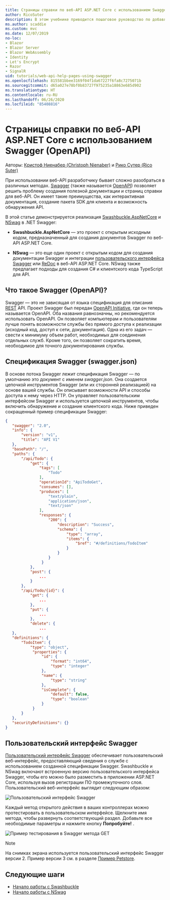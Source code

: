 ```yaml
---
title: Страницы справки по веб-API ASP.NET Core с использованием Swagger (OpenAPI)
author: RicoSuter
description: В этом учебнике приводится пошаговое руководство по добавлению Swagger для составления документации и страниц справки к приложению веб-API.
ms.author: scaddie
ms.custom: mvc
ms.date: 12/07/2019
no-loc:
- Blazor
- Blazor Server
- Blazor WebAssembly
- Identity
- Let's Encrypt
- Razor
- SignalR
uid: tutorials/web-api-help-pages-using-swagger
ms.openlocfilehash: 815581bbee3169f04f1da67227f6fa8c7275071b
ms.sourcegitcommit: d65a027e78bf0b83727f975235a18863e685d902
ms.translationtype: HT
ms.contentlocale: ru-RU
ms.lasthandoff: 06/26/2020
ms.locfileid: "85408816"
---
```

# <a name="aspnet-core-web-api-help-pages-with-swagger--openapi"></a>Страницы справки по веб-API ASP.NET Core с использованием Swagger (OpenAPI)

Авторы: [Кристоф Ниенабер (Christoph Nienaber)](https://twitter.com/zuckerthoben) и [Рико Сутер (Rico Suter)](https://blog.rsuter.com/)

При использовании веб-API разработчику бывает сложно разобраться в различных методах. [Swagger](https://swagger.io/) (также называется [OpenAPI](https://www.openapis.org/)) позволяет решить проблему создания полезной документации и страниц справки для веб-API. Он имеет такие преимущества, как интерактивная документация, создание пакета SDK для клиента и возможность обнаружения API.

В этой статье демонстрируется реализация [Swashbuckle.AspNetCore](https://github.com/domaindrivendev/Swashbuckle.AspNetCore) и [NSwag](https://github.com/RicoSuter/NSwag) в .NET Swagger:

* **Swashbuckle.AspNetCore** — это проект с открытым исходным кодом, предназначенный для создания документов Swagger по веб-API ASP.NET Core.

* **NSwag** — это еще один проект с открытым кодом для создания документации Swagger и интеграции [пользовательского интерфейса Swagger](https://swagger.io/swagger-ui/) или [ReDoc](https://github.com/Rebilly/ReDoc) в веб-API ASP.NET Core. NSwag также предлагает подходы для создания C# и клиентского кода TypeScript для API.

## <a name="what-is-swagger--openapi"></a>Что такое Swagger (OpenAPI)?

Swagger — это не зависящая от языка спецификация для описания [REST](https://en.wikipedia.org/wiki/Representational_state_transfer) API. Проект Swagger был передан [OpenAPI Initiative](https://www.openapis.org/), где он теперь называется OpenAPI. Оба названия равнозначны, но рекомендуется использовать OpenAPI. Он позволяет компьютерам и пользователям лучше понять возможности службы без прямого доступа к реализации (исходный код, доступ к сети, документация). Одна из его задач — свести к минимуму объем работ, необходимых для соединения отдельных служб. Кроме того, он позволяет сократить время, необходимое для точного документирования службы.

## <a name="swagger-specification-swaggerjson"></a>Спецификация Swagger (swagger.json)

В основе потока Swagger лежит спецификация Swagger &mdash; по умолчанию это документ с именем *swagger.json*. Она создается цепочкой инструментов Swagger (или их сторонней реализацией) на основе вашей службы. Он описывает возможности API и способы доступа к нему через HTTP. Он управляет пользовательским интерфейсом Swagger и используется цепочкой инструментов, чтобы включить обнаружение и создание клиентского кода. Ниже приведен сокращенный пример спецификации Swagger:

```json
{
   "swagger": "2.0",
   "info": {
       "version": "v1",
       "title": "API V1"
   },
   "basePath": "/",
   "paths": {
       "/api/Todo": {
           "get": {
               "tags": [
                   "Todo"
               ],
               "operationId": "ApiTodoGet",
               "consumes": [],
               "produces": [
                   "text/plain",
                   "application/json",
                   "text/json"
               ],
               "responses": {
                   "200": {
                       "description": "Success",
                       "schema": {
                           "type": "array",
                           "items": {
                               "$ref": "#/definitions/TodoItem"
                           }
                       }
                   }
                }
           },
           "post": {
               ...
           }
       },
       "/api/Todo/{id}": {
           "get": {
               ...
           },
           "put": {
               ...
           },
           "delete": {
               ...
   },
   "definitions": {
       "TodoItem": {
           "type": "object",
            "properties": {
                "id": {
                    "format": "int64",
                    "type": "integer"
                },
                "name": {
                    "type": "string"
                },
                "isComplete": {
                    "default": false,
                    "type": "boolean"
                }
            }
       }
   },
   "securityDefinitions": {}
}
```

## <a name="swagger-ui"></a>Пользовательский интерфейс Swagger

[Пользовательский интерфейс Swagger](https://swagger.io/swagger-ui/) обеспечивает пользовательский веб-интерфейс, предоставляющий сведения о службе с использованием созданной спецификации Swagger. Swashbuckle и NSwag включают встроенную версию пользовательского интерфейса Swagger, чтобы его можно было разместить в приложении ASP.NET Core, используя вызов регистрации ПО промежуточного слоя. Пользовательский веб-интерфейс выглядит следующим образом:

![Пользовательский интерфейс Swagger](web-api-help-pages-using-swagger/_static/swagger-ui.png)

Каждый метод открытого действия в ваших контроллерах можно протестировать в пользовательском интерфейсе. Щелкните имя метода, чтобы развернуть соответствующий раздел. Добавьте все необходимые параметры и нажмите кнопку **Попробуйте!** .

![Пример тестирования в Swagger метода GET](web-api-help-pages-using-swagger/_static/get-try-it-out.png)

> [!NOTE]
> На снимках экрана используется пользовательский интерфейс Swagger версии 2. Пример версии 3 см. в разделе [Пример Petstore](https://petstore.swagger.io/).

## <a name="next-steps"></a>Следующие шаги

* [Начало работы с Swashbuckle](xref:tutorials/get-started-with-swashbuckle)
* [Начало работы с NSwag](xref:tutorials/get-started-with-nswag)

